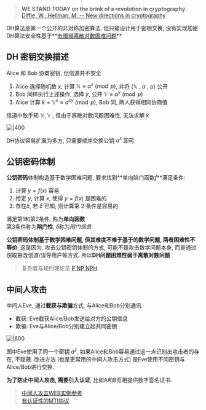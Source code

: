 > **WE STAND TODAY on the brink of a revolution in cryptography.**  
> [Diffie, W.; Hellman, M. -- New directions in cryptography](https://drive.google.com/open?id=1ROHVZjHb6rskYYETAOaYdIpj7cqmszsX)

DH算法是第一个公开的非对称加密算法, 但只被设计用于密钥交换, 没有实现加密.   
DH算法安全性基于**[有限域离散对数困难问题](../../../Math/数论/欧拉定理.md)**


## DH 密钥交换描述

Alice 和 Bob 协商密钥, 但信道并不安全  
1. Alice 选择随机数 $x$,  计算 $\mathbb{X}\equiv\alpha^{x}\pmod p$, 并将 $(\mathbb{X}\text{ , }\alpha\text{ , p})$ 公开
2. Bob 同样执行上述操作, 选择 $y$, 公开 $\mathbb{Y}\equiv\alpha^{y}\pmod p$
3. Alice 计算 $k=\mathbb{Y}^{x}\equiv\alpha^{xy}\pmod p$, Bob 同, 两人获得相同协商值

信道中敌手知 $\mathbb{X, Y}$ , 但由于离散对数问题困难性, 无法求解 $k$

![|400](../../../attach/密码学_DH密钥交换.png)

DH协议容易扩展为多方, 只需要顺序交换公钥 $\alpha^{x}$ 即可.

## 公钥密码体制

**公钥密码**体制构造基于数学困难问题, 要求找到**单向陷门函数$f$**满足条件:  
1. 计算 $y=f(x)$ 容易
2. 给定 $y$, 计算 $x$, 使得 $y=f(x)$ 是困难的
3. 存在$\delta$, 若 $\delta$ 已知, 则计算第 $2$ 条件是容易的.

满足第$1$和第$2$条件, 称为**单向函数**  
第$3$条件称为**陷门性**, $\delta$称为*陷门信息*

**公钥密码体制基于数学困难问题, 但其难度不难于基于的数学问题, 两者困难性不等价**.
这是因为, 攻击公钥密钥体制的方式, 可能不是攻击数学问题本身, 而是通过窃取篡改信道/误导用户等方式. 
所以**DH问题困难性弱于离散对数问题**

> 复杂度与规约理论见 [P NP NPH](../../../Math/计算理论/P%20NP%20NPH.md)

## 中间人攻击

中间人Eve, 通过**截获与欺骗**方式, 与Alice和Bob分别通讯  
- 截获: Eve截获Alice/Bob发送给对方的公钥信息
- 欺骗: Eve与Alice/Bob分别建立起共同密钥

![|600](../../../attach/密码学_DH中间人攻击.png)

图中Eve使用了同一个密钥 $a^z$, 如果Alice和Bob容易通过这一点识别出攻击者的存在, 不隐蔽. 改进方法 (也是更常用的中间人攻击方式) 是Eve使用不同密钥与Alice/Bob进行交换.

**为了防止中间人攻击, 需要引入认证**, 比如A和B互相提供数字签名证书.

> [中间人攻击WEB实例参考](https://zhuanlan.zhihu.com/p/352535694)  
> [有认证性的MTI协议](Security/密码学/公钥密码/MTI%20协议.md)